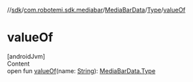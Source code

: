 //[sdk](../../../../index.md)/[com.robotemi.sdk.mediabar](../../index.md)/[MediaBarData](../index.md)/[Type](index.md)/[valueOf](value-of.md)



# valueOf  
[androidJvm]  
Content  
open fun [valueOf](value-of.md)(name: [String](https://developer.android.com/reference/kotlin/java/lang/String.html)): [MediaBarData.Type](index.md)  



